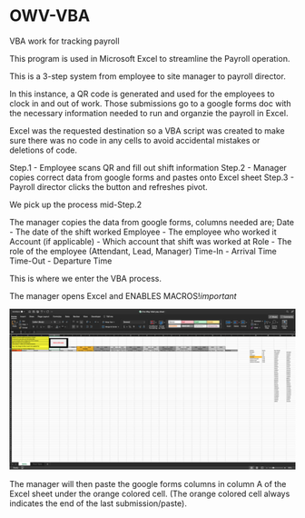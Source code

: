 # OWV-VBA
VBA work for tracking payroll

This program is used in Microsoft Excel to streamline the Payroll operation.

This is a 3-step system from employee to site manager to payroll director.

In this instance, a QR code is generated and used for the employees to clock in and out of work. Those submissions go to a google forms doc with the necessary information needed to run and organzie the payroll in Excel.

Excel was the requested destination so a VBA script was created to make sure there was no code in any cells to avoid accidental mistakes or deletions of code. 

Step.1 - Employee scans QR and fill out shift information
Step.2 - Manager copies correct data from google forms and pastes onto Excel sheet
Step.3 - Payroll director clicks the button and refreshes pivot. 

We pick up the process mid-Step.2

The manager copies the data from google forms, columns needed are; 
    Date - The date of the shift worked
    Employee - The employee who worked it
    Account (if applicable) - Which account that shift was worked at
    Role - The role of the employee (Attendant, Lead, Manager)
    Time-In - Arrival Time
    Time-Out - Departure Time

This is where we enter the VBA process.

The manager opens Excel and ENABLES MACROS!*important*

![](images/OWV-VBA_pic1.png)

The manager will then paste the google forms columns in column A of the Excel sheet under the orange colored cell. (The orange colored cell always indicates the end of the last submission/paste).

